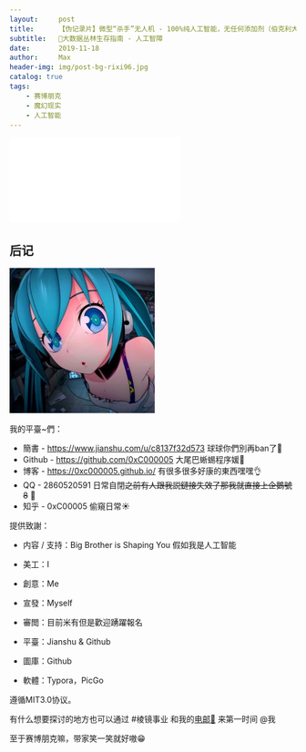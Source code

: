 ```yaml
---
layout:     post
title:      【伪记录片】微型“杀手”无人机 - 100%纯人工智能，无任何添加剂（伯克利大学）
subtitle:   🧐大数据丛林生存指南 - 人工智障
date:       2019-11-18
author:     Max
header-img: img/post-bg-rixi96.jpg
catalog: true
tags:
    - 赛博朋克
    - 魔幻现实
    - 人工智能
---
```

<iframe src="//player.bilibili.com/player.html?aid=75978628&cid=129963854&page=1" scrolling="no" border="0" frameborder="no" framespacing="0" allowfullscreen="true"> </iframe>

## 后记

![嘛~寫的這麽辛苦，就關注一下下嘛❤](https://raw.githubusercontent.com/0xC000005/image-hosting/master/20190615161058.jpg)

我的平臺~們：

- 簡書 - https://www.jianshu.com/u/c8137f32d573 球球你們別再ban了📕
- Github - https://github.com/0xC000005 大尾巴蜥蜴程序媛🦎
- 博客 - https://0xc000005.github.io/ 有很多很多好康的東西嘿嘿👌
- QQ - 2860520591 日常自閉~~之前有人跟我説鏈接失效了那我就直接上企鵝號8~~ 🐧
- 知乎 - 0xC00005 偷窺日常☀

提供致謝：



- 内容 / 支持：Big Brother is Shaping You 假如我是人工智能

- 美工：I

- 創意：Me

- 宣發：Myself

- 審閲：目前米有但是歡迎踴躍報名

- 平臺：Jianshu & Github

- 圖庫：Github

- 軟體：Typora，PicGo



遵循MIT3.0协议。

有什么想要探讨的地方也可以通过 #棱镜事业 和我的[电邮📧](0xc00005@gmail.com) 来第一时间 @我



至于赛博朋克嘛，带家笑一笑就好嗷😁
